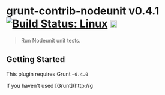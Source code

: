 # grunt-contrib-nodeunit v0.4.1 [![Build Status: Linux](https://travis-ci.org/gruntjs/grunt-contrib-nodeunit.png?branch=master)](https://travis-ci.org/gruntjs/grunt-contrib-nodeunit) <a href="https://ci.appveyor.com/project/gruntjs/grunt-contrib-nodeunit"><img src="https://ci.appveyor.com/api/projects/status/8526qwiyaavbfbxh/branch/master" alt="Build Status: Windows" height="18" /></a>

> Run Nodeunit unit tests.



## Getting Started
This plugin requires Grunt `~0.4.0`

If you haven't used [Grunt](http://g